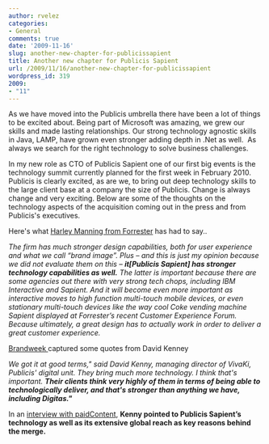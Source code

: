 ```yaml
---
author: rvelez
categories:
- General
comments: true
date: '2009-11-16'
slug: another-new-chapter-for-publicissapient
title: Another new chapter for Publicis Sapient
url: /2009/11/16/another-new-chapter-for-publicissapient
wordpress_id: 319
2009:
- "11"
---
```



As we have moved into the Publicis umbrella there have been a lot of things to be excited about. Being part of Microsoft was amazing, we grew our skills and made lasting relationships. Our strong technology agnostic skills in Java, LAMP, have grown even stronger adding depth in .Net as well.  As always we search for the right technology to solve business challenges.

In my new role as CTO of Publicis Sapient one of our first big events is the technology summit currently planned for the first week in February 2010. Publicis is clearly excited, as are we, to bring out deep technology skills to the large client base at a company the size of Publicis. Change is always change and very exciting. Below are some of the thoughts on the technology aspects of the acquisition coming out in the press and from Publicis's executives.

Here's what [Harley Manning from Forrester](http://blogs.forrester.com/customer_experience/2009/08/sold-on-publicis-groupe-buying-publicissapient.html) has had to say..

_The firm has much stronger design capabilities, both for user experience and what we call “brand image”. Plus – and this is just my opinion because we did not evaluate them on this – **it[Publicis Sapient] has stronger technology capabilities as well.**
The latter is important because there are some agencies out there with very strong tech chops, including IBM Interactive and Sapient. And it will become even more important as interactive moves to high function multi-touch mobile devices, or even stationary multi-touch devices like the way cool Coke vending machine Sapient displayed at Forrester’s recent Customer Experience Forum. Because ultimately, a great design has to actually work in order to deliver a great customer experience._

[Brandweek ](http://www.brandweek.com/bw/content_display/news-and-features/digital/e3i019254ba53a538a34ebc69a1027266fc)captured some quotes from David Kenney

_We got it at good terms," said David Kenny, managing director of VivaKi, Publicis' digital unit. They bring much more technology. I think that's important. **Their clients think very highly of them in terms of being able to technologically deliver, and that's stronger than anything we have, including Digitas."**_

In an [interview with paidContent](http://paidcontent.org/article/419-publicis-david-kenny-on-publicissapient-buy-digital-revs-now-25-percent-of-to/), **Kenny pointed to Publicis Sapient’s technology as well as its extensive global reach as key reasons behind the merge.**


